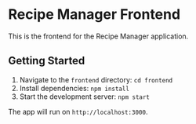 
# Recipe Manager Frontend

This is the frontend for the Recipe Manager application.

## Getting Started

1. Navigate to the `frontend` directory: `cd frontend`
2. Install dependencies: `npm install`
3. Start the development server: `npm start`

The app will run on `http://localhost:3000`.
